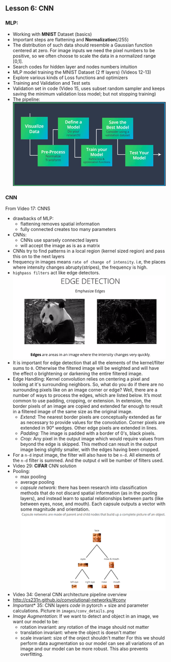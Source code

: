 ## Lesson 6: CNN

### MLP:
- Working with **MNIST** Dataset (basics)
- Important steps are flattening and **Normalization**(/255)
- The distribution of such data should resemble a Gaussian function centered at zero. For image inputs we need the pixel numbers to be positive, so we often choose to scale the data in a normalized range [0,1].
- Search codes for hidden layer and nodes numbers intuition
- MLP model training the MNIST Dataset (2 ff layers) (Videos 12-13)
- Explore various kinds of Loss functions and optimizers
- Training and Validation and Test sets
- Validation set in code (Video 15, uses subset random sampler and keeps saving the minimum validation loss model; but not stopping training)
- The pipeline:
![image classification pipeline](images/mlp.png)


### CNN
From Video 17: CNNS
- drawbacks of MLP: 
	- flattening removes spatial information
	- fully connected creates too many parameters
- CNNs:
	- CNNs use sparsely connected layers
	- will accept the image as is as a matrix
- CNNs try to find patterns in a local region (kernel sized region) and pass this on to the next layers
- frequency in images means `rate of change of intensity`. i.e, the places where intensity changes abrupty(stripes), the frequency is high.
- `highpass filters` act like edge detectors.
![highpass filter](images/highpass.png)
- It is important for edge detection that all the elements of the kernel/filter sums to `0`. Otherwise the filtered image will be weighted and will have the effect o brightening or darkening the entire filtered image.
- Edge Handling: Kernel convolution relies on centering a pixel and looking at it's surrounding neighbors. So, what do you do if there are no surrounding pixels like on an image corner or edge? Well, there are a number of ways to process the edges, which are listed below. It’s most common to use padding, cropping, or extension. In extension, the border pixels of an image are copied and extended far enough to result in a filtered image of the same size as the original image.
	- _Extend:_ The nearest border pixels are conceptually extended as far as necessary to provide values for the convolution. Corner pixels are extended in 90° wedges. Other edge pixels are extended in lines.
	- _Padding:_ The image is padded with a border of 0's, black pixels.
	- _Crop:_ Any pixel in the output image which would require values from beyond the edge is skipped. This method can result in the output image being slightly smaller, with the edges having been cropped.
- For a `n-d` input image, the filter will also have to be `n-d`. All elements of the `n-d` filter is summed. And the output `d` will be number of filters used.
- Video 29: **CIFAR** CNN solution
- Pooling:
	- max pooling
	- average pooling
	- _capsule network:_ there has been research into classification methods that do not discard spatial information (as in the pooling layers), and instead learn to spatial relationships between parts (like between eyes, nose, and mouth). Each capsule outputs a vector with some magnitude and orientation. ![capsule](images/capsule.png)
- Video 34: General CNN architecture pipeline overview
- http://cs231n.github.io/convolutional-networks/#conv
- *Important** 35: CNN layers _code_ in pytorch + size and parameter calculations. Picture in `images/conv_details.png`
- _Image Augmentation_: If we want to detect and object in an image, we want our model to be:
	- rotation invariant: any rotation of the image should not matter
	- translation invariant: where the object is doesn't matter
	- scale invariant: size of the onject shouldn't matter
For this we should perform data augmentation so our model can see all variations of an image and our model can be more robust. This also prevents overfitting.
